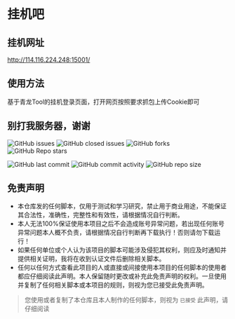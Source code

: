 # 挂机吧

## 挂机网址

http://114.116.224.248:15001/

## 使用方法

基于青龙Tool的挂机登录页面，打开网页按照要求抓包上传Cookie即可

## 别打我服务器，谢谢

![GitHub issues](https://img.shields.io/github/issues/tttccz/WoolsJustForHappy?logo=github) ![GitHub closed issues](https://img.shields.io/github/issues-closed-raw/tttccz/WoolsJustForHappy?logo=github) ![GitHub forks](https://img.shields.io/github/forks/tttccz/WoolsJustForHappy?logo=github) ![GitHub Repo stars](https://img.shields.io/github/stars/tttccz/WoolsJustForHappy?logo=github)

![GitHub last commit](https://img.shields.io/github/last-commit/tttccz/WoolsJustForHappy?logo=github) ![GitHub commit activity](https://img.shields.io/github/commit-activity/y/tttccz/WoolsJustForHappy?logo=github) ![GitHub repo size](https://img.shields.io/github/repo-size/tttccz/WoolsJustForHappy?logo=github)

## 免责声明

- 本仓库发的任何脚本，仅用于测试和学习研究，禁止用于商业用途，不能保证其合法性，准确性，完整性和有效性，请根据情况自行判断。
- 本人无法100%保证使用本项目之后不会造成账号异常问题，若出现任何账号异常问题本人概不负责，请根据情况自行判断再下载执行！否则请勿下载运行！
- 如果任何单位或个人认为该项目的脚本可能涉及侵犯其权利，则应及时通知并提供相关证明，我将在收到认证文件后删除相关脚本。
- 任何以任何方式查看此项目的人或直接或间接使用本项目的任何脚本的使用者都应仔细阅读此声明。本人保留随时更改或补充此免责声明的权利。一旦使用并复制了任何相关脚本或本项目的规则，则视为您已接受此免责声明。

> 您使用或者复制了本仓库且本人制作的任何脚本，则视为 `已接受` 此声明，请仔细阅读

